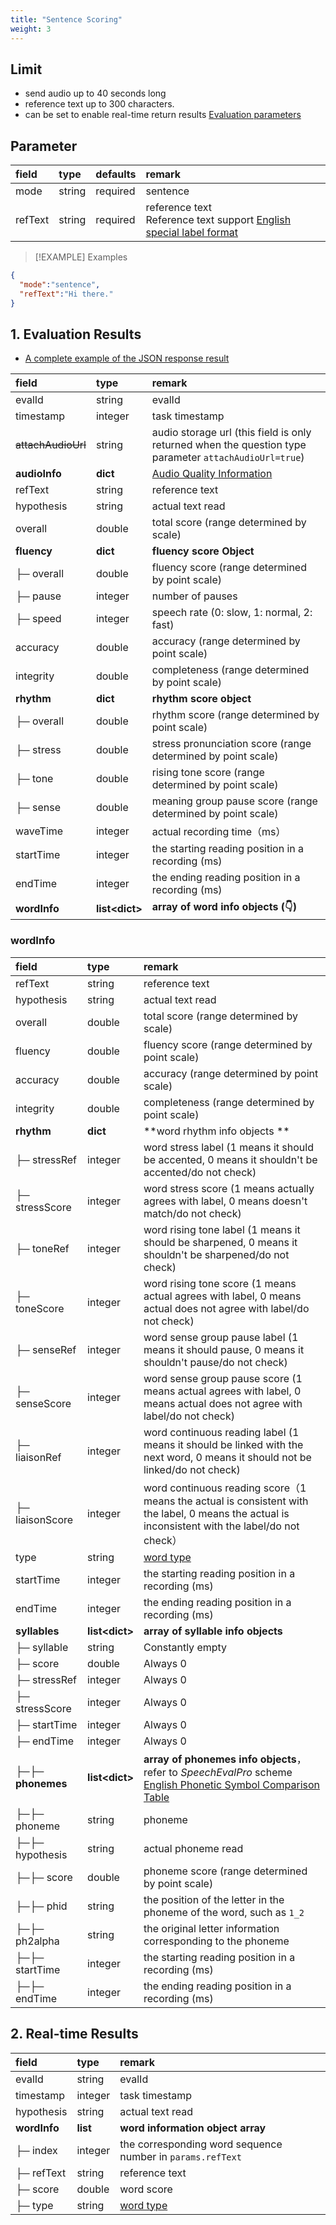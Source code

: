 ```yaml
---
title: "Sentence Scoring"
weight: 3
---
```



## Limit

- send audio up to 40 seconds long 
- reference text up to 300 characters.
- can be set to enable real-time return results [Evaluation parameters](mode/common.md)

## Parameter

| **field** | **type** | **defaults** | **remark**                                                                                         |
|:----------|:---------|:-------------|:---------------------------------------------------------------------------------------------------|
| mode      | string   | required     | sentence                                                                                           |
| refText   | string   | required     | reference text <br />Reference text support [English special label format](datadict/annotation-en) |

> [!EXAMPLE] Examples
>
> 

```json
{
  "mode":"sentence",
  "refText":"Hi there."
}
```

## 1. Evaluation Results

- [A complete example of the JSON response result](mode/en-basic/sentence-result)

| **field**      | **type**          | **remark**                                                                                       |
|:---------------|:------------------|:-------------------------------------------------------------------------------------------------|
| evalId         | string            | evalId                                                                                           |
| timestamp      | integer           | task timestamp                                                                                   |
|~~attachAudioUrl~~       | string            | audio storage url (this field is only returned when the question type parameter `attachAudioUrl=true`) |
| **audioInfo**  | **dict**          | [Audio Quality Information](mode/common)                                                         |
| refText        | string            | reference text                                                                                   |
| hypothesis     | string            | actual text read                                                                                 |
| overall        | double            | total score (range determined by scale)                                                          |
| **fluency**    | **dict**          | **fluency score Object**                                                                         |
| ├─ overall     | double            | fluency score (range determined by point scale)                                                  |
| ├─ pause       | integer           | number of pauses                                                                                 |
| ├─ speed       | integer           | speech rate (0: slow, 1: normal, 2: fast)                                                        |
| accuracy       | double            | accuracy (range determined by point scale)                                                       |
| integrity      | double            | completeness (range determined by point scale)                                                   |
| **rhythm**     | **dict**          | **rhythm score object**                                                                          |
| ├─ overall     | double            | rhythm score (range determined by point scale)                                                   |
| ├─ stress      | double            | stress pronunciation score (range determined by point scale)                                     |
| ├─ tone        | double            | rising tone score (range determined by point scale)                                              |
| ├─ sense       | double            | meaning group pause score (range determined by point scale)                                      |
| waveTime       | integer           | actual recording time（ms）                                                                        |
| startTime      | integer           | the starting reading position in a recording (ms)                                                |
| endTime        | integer           | the ending reading position in a recording (ms)                                                  |
| **wordInfo**   | **list\<dict\>**  | **array of word info objects (👇)**                                                              |

### wordInfo

| **field**          | **type**          | **remark**                                                                                                                                     |
|:-------------------|:------------------|:-----------------------------------------------------------------------------------------------------------------------------------------------|
| refText            | string            | reference text                                                                                                                                 |
| hypothesis         | string            | actual text read                                                                                                                               |
| overall            | double            | total score (range determined by scale)                                                                                                        |
| fluency            | double            | fluency score (range determined by point scale)                                                                                                |
| accuracy           | double            | accuracy (range determined by point scale)                                                                                                     |
| integrity          | double            | completeness (range determined by point scale)                                                                                                 |
| **rhythm**         | **dict**          | **word rhythm info objects **                                                                                                                  |
| ├─ stressRef       | integer           | word stress label (1 means it should be accented, 0 means it shouldn't be accented/do not check)                                               |
| ├─ stressScore     | integer           | word stress score (1 means actually agrees with label, 0 means doesn't match/do not check)                                                     |
| ├─ toneRef         | integer           | word rising tone label (1 means it should be sharpened, 0 means it shouldn't be sharpened/do not check)                                        |
| ├─ toneScore       | integer           | word rising tone score (1 means actual agrees with label, 0 means actual does not agree with label/do not check)                               |
| ├─ senseRef        | integer           | word sense group pause label (1 means it should pause, 0 means it shouldn't pause/do not check)                                                |
| ├─ senseScore      | integer           | word sense group pause score (1 means actual agrees with label, 0 means actual does not agree with label/do not check)                         |
| ├─ liaisonRef      | integer           | word continuous reading label (1 means it should be linked with the next word, 0 means it should not be linked/do not check)                   |
| ├─ liaisonScore    | integer           | word continuous reading score（1 means the actual is consistent with the label, 0 means the actual is inconsistent with the label/do not check） |
| type               | string            | [word type](datadict/other)                                                                                                                    |
| startTime          | integer           | the starting reading position in a recording (ms)                                                                                              |
| endTime            | integer           | the ending reading position in a recording (ms)                                                                                                |
| **syllables**      | **list\<dict\>**  | **array of syllable info objects**                                                                                                             |
| ├─ syllable        | string            | Constantly empty                                                                                                                               |
| ├─ score           | double            | Always 0                                                                                                                                       |
| ├─ stressRef       | integer           | Always 0                                                                                                                                       |
| ├─ stressScore     | integer           | Always 0                                                                                                                                       |
| ├─ startTime       | integer           | Always 0                                                                                                                                       |
| ├─ endTime         | integer           | Always 0                                                                                                                                       |
| ├─├─ **phonemes**  | **list\<dict\>**  | **array of phonemes info objects**， refer to *SpeechEvalPro* scheme [English Phonetic Symbol Comparison Table](datadict/phoneme)               |
| ├─├─ phoneme       | string            | phoneme                                                                                                                                        |
| ├─├─ hypothesis    | string            | actual phoneme read                                                                                                                            |
| ├─├─ score         | double            | phoneme score (range determined by point scale)                                                                                                |
| ├─├─ phid          | string            | the position of the letter in the phoneme of the word, such as `1_2`                                                                           |
| ├─├─ ph2alpha      | string            | the original letter information corresponding to the phoneme                                                                                   |
| ├─├─ startTime     | integer           | the starting reading position in a recording (ms)                                                                                              |
| ├─├─ endTime       | integer           | the ending reading position in a recording (ms)                                                                                                |

## 2. Real-time Results

| **field**     | **type**  | **remark**                                                  |
|:--------------|:----------|:------------------------------------------------------------|
| evalId        | string    | evalId                                                      |
| timestamp     | integer   | task timestamp                                              |
| hypothesis    | string    | actual text read                                            |
| **wordInfo**  | **list**  | **word information object array**                           |
| ├─ index      | integer   | the corresponding word sequence number in `params.refText`  |
| ├─ refText    | string    | reference text                                              |
| ├─ score      | double    | word score                                                  |
| ├─ type       | string    | [word type](datadict/other)                                 |